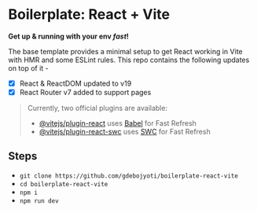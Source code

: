# Boilerplate: React + Vite

**Get up & running with your env *fast*!**

The base template provides a minimal setup to get React working in Vite with HMR and some ESLint rules. This repo contains the following updates on top of it -
- [x] React & ReactDOM updated to v19
- [x] React Router v7 added to support pages

>Currently, two official plugins are available:
>
>- [@vitejs/plugin-react](https://github.com/vitejs/vite-plugin-react/blob/main/packages/plugin-react/README.md) uses [Babel](https://babeljs.io/) for Fast Refresh
>- [@vitejs/plugin-react-swc](https://github.com/vitejs/vite-plugin-react-swc) uses [SWC](https://swc.rs/) for Fast Refresh

## Steps

* `git clone https://github.com/gdebojyoti/boilerplate-react-vite`
* `cd boilerplate-react-vite`
* `npm i`
* `npm run dev`